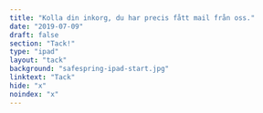 ```yaml
---
title: "Kolla din inkorg, du har precis fått mail från oss."
date: "2019-07-09"
draft: false
section: "Tack!"
type: "ipad"
layout: "tack"
background: "safespring-ipad-start.jpg"
linktext: "Tack"
hide: "x"
noindex: "x"
---
```

